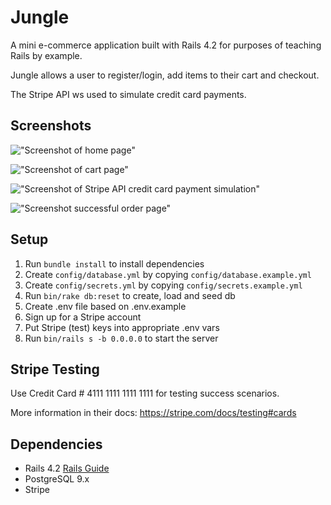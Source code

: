# Jungle

A mini e-commerce application built with Rails 4.2 for purposes of teaching Rails by example.

Jungle allows a user to register/login, add items to their cart and checkout.

The Stripe API ws used to simulate credit card payments.

## Screenshots

!["Screenshot of home page"](https://github.com/victorcwyu/jungle-rails/blob/master/docs/Screen%20Shot%202020-04-08%20at%202.16.31%20AM.png?raw=true)

<!-- !["Screenshot of product details page"](https://github.com/victorcwyu/jungle-rails/blob/master/docs/Screen%20Shot%202020-04-08%20at%202.16.31%20AM.png?raw=true) -->

!["Screenshot of cart page"](https://github.com/victorcwyu/jungle-rails/blob/master/docs/Screen%20Shot%202020-04-08%20at%202.16.46%20AM.png?raw=true)

!["Screenshot of Stripe API credit card payment simulation"](https://github.com/victorcwyu/jungle-rails/blob/master/docs/Screen%20Shot%202020-04-08%20at%202.17.10%20AM.png?raw=true)

!["Screenshot successful order page"](https://github.com/victorcwyu/jungle-rails/blob/master/docs/Screen%20Shot%202020-04-08%20at%202.17.19%20AM.png?raw=true)

## Setup

1. Run `bundle install` to install dependencies
2. Create `config/database.yml` by copying `config/database.example.yml`
3. Create `config/secrets.yml` by copying `config/secrets.example.yml`
4. Run `bin/rake db:reset` to create, load and seed db
5. Create .env file based on .env.example
6. Sign up for a Stripe account
7. Put Stripe (test) keys into appropriate .env vars
8. Run `bin/rails s -b 0.0.0.0` to start the server

## Stripe Testing

Use Credit Card # 4111 1111 1111 1111 for testing success scenarios.

More information in their docs: <https://stripe.com/docs/testing#cards>

## Dependencies

* Rails 4.2 [Rails Guide](http://guides.rubyonrails.org/v4.2/)
* PostgreSQL 9.x
* Stripe
